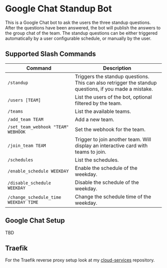 # Google Chat Standup Bot

This is a Google Chat bot to ask the users the three standup questions. 
After the questions have been answered, the bot will publish the answers to the group chat of the team. 
The standup questions can be either triggered automatically by a user configurable schedule, or manually by the user.

## Supported Slash Commands

| Command | Description |
| ------- | ----------- |
| `/standup` | Triggers the standup questions. This can also retrigger the standup questions, if you made a mistake. |
| `/users [TEAM]` | List the users of the bot, optional filtered by the team. |
| `/teams` | List the available teams. |
| `/add_team TEAM` | Add a new team. |
| `/set_team_webhook "TEAM" WEBHOOK` | Set the webhook for the team. |
| `/join_team TEAM` | Trigger to join another team. Will display an interactive card with teams to join. |
| `/schedules` | List the schedules. |
| `/enable_schedule WEEKDAY` | Enable the schedule of the weekday. |
| `/disable_schedule WEEKDAY` | Disable the schedule of the weekday. |
| `/change_schedule_time WEEKDAY TIME` | Change the schedule time of the weekday. |

## Google Chat Setup

TBD

## Traefik

For the Traefik reverse proxy setup look at my [cloud-services](https://github.com/samuelba/cloud-services/tree/master/traefik) repository.
